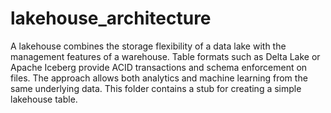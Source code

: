 # lakehouse_architecture
A lakehouse combines the storage flexibility of a data lake with the management features of a warehouse. Table formats such as Delta Lake or Apache Iceberg provide ACID transactions and schema enforcement on files. The approach allows both analytics and machine learning from the same underlying data. This folder contains a stub for creating a simple lakehouse table.
